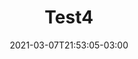 ---
# Essential settings
title: "Test4"
type: "post"
date: 2021-03-07T21:53:05-03:00

# Scheduling
draft: false

# Organization
layout: ""
categories: ["art"]
tags: []

# Thumbnail / Featured
summary: ""
thumb: "images/Placeholder.jpg"
alt: "This is the placeholder"
---